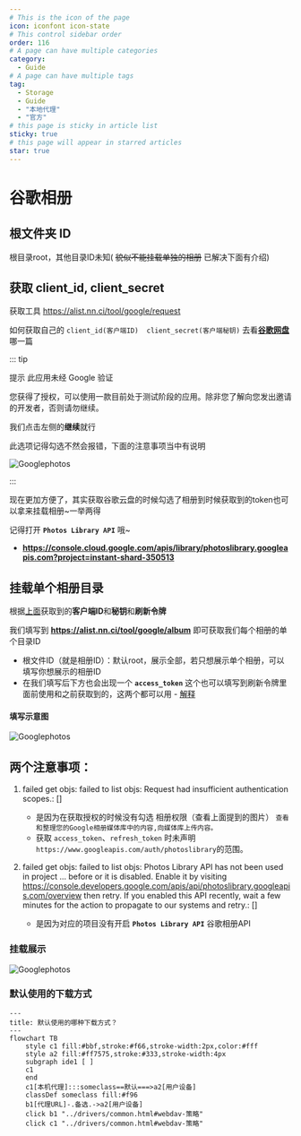```yaml
---
# This is the icon of the page
icon: iconfont icon-state
# This control sidebar order
order: 116
# A page can have multiple categories
category:
  - Guide
# A page can have multiple tags
tag:
  - Storage
  - Guide
  - "本地代理"
  - "官方"
# this page is sticky in article list
sticky: true
# this page will appear in starred articles
star: true
---
```


# 谷歌相册

## **根文件夹 ID**

根目录root，其他目录ID未知( ~~貌似不能挂载单独的相册~~ 已解决下面有介绍)



## **获取 client_id, client_secret**

获取工具 https://alist.nn.ci/tool/google/request

如何获取自己的  `client_id(客户端ID)  client_secret(客户端秘钥)` 去看[**谷歌网盘**](./googledrive.md)哪一篇

::: tip 

提示 此应用未经 Google 验证

您获得了授权，可以使用一款目前处于测试阶段的应用。除非您了解向您发出邀请的开发者，否则请勿继续。

我们点击左侧的**继续**就行

此选项记得勾选不然会报错，下面的注意事项当中有说明

![Googlephotos](/img/drivers/google/Google-photos2.png)

:::

现在更加方便了，其实获取谷歌云盘的时候勾选了相册到时候获取到的token也可以拿来挂载相册~一举两得

记得打开 **`Photos Library API`** 哦~

- **https://console.cloud.google.com/apis/library/photoslibrary.googleapis.com?project=instant-shard-350513**



## **挂载单个相册目录**

根据[上面](https://alist.nn.ci/tool/google/request)获取到的**客户端ID**和**秘钥**和**刷新令牌**

我们填写到 **https://alist.nn.ci/tool/google/album** 即可获取我们每个相册的单个目录ID

- 根文件ID（就是相册ID）：默认root，展示全部，若只想展示单个相册，可以填写你想展示的相册ID
- 在我们填写后下方也会出现一个 **`access_token`** 这个也可以填写到刷新令牌里面前使用和之前获取到的，这两个都可以用 - [解释](https://github.com/NewAlist/alist/discussions/3264#discussioncomment-5051171) 

#### **填写示意图**

![Googlephotos](/img/drivers/google/Google-photos3.png)



## **两个注意事项：**

1. failed get objs: failed to list objs: Request had insufficient authentication scopes.: []
   - 是因为在获取授权的时候没有勾选 相册权限（查看上面提到的图片） `查看和整理您的Google相册媒体库中的内容,向媒体库上传内容。`
   - 获取 `access_token`、`refresh_token` 时未声明`https://www.googleapis.com/auth/photoslibrary`的范围。
   
2. failed get objs: failed to list objs: Photos Library API has not been used in project ... before or it is disabled. Enable it by visiting <https://console.developers.google.com/apis/api/photoslibrary.googleapis.com/overview> then retry. If you enabled this API recently, wait a few minutes for the action to propagate to our systems and retry.: []
   - 是因为对应的项目没有开启 **`Photos Library API`**  谷歌相册API

### **挂载展示**

![Googlephotos](/img/drivers/google/Google-photosend.png)



### **默认使用的下载方式**


```mermaid
---
title: 默认使用的哪种下载方式？
---
flowchart TB
    style c1 fill:#bbf,stroke:#f66,stroke-width:2px,color:#fff
    style a2 fill:#ff7575,stroke:#333,stroke-width:4px
    subgraph ide1 [ ]
    c1
    end
    c1[本机代理]:::someclass==默认===>a2[用户设备]
    classDef someclass fill:#f96
    b1[代理URL]-.备选.->a2[用户设备]
    click b1 "../drivers/common.html#webdav-策略"
    click c1 "../drivers/common.html#webdav-策略"
```
